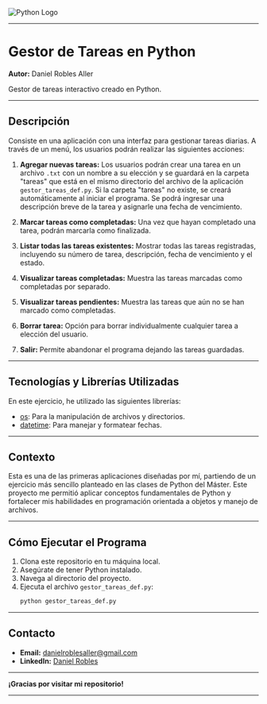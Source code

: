 ![Python Logo](https://www.python.org/static/community_logos/python-logo-master-v3-TM.png)

---

# Gestor de Tareas en Python
**Autor:** Daniel Robles Aller

Gestor de tareas interactivo creado en Python.


---

## Descripción

Consiste en una aplicación con una interfaz para gestionar tareas diarias. A través de un menú, los usuarios podrán realizar las siguientes acciones:

1. **Agregar nuevas tareas:** Los usuarios podrán crear una tarea en un archivo `.txt` con un nombre a su elección y se guardará en la carpeta "tareas" que está en el mismo directorio del archivo de la aplicación `gestor_tareas_def.py`. Si la carpeta "tareas" no existe, se creará automáticamente al iniciar el programa. Se podrá ingresar una descripción breve de la tarea y asignarle una fecha de vencimiento.
   
2. **Marcar tareas como completadas:** Una vez que hayan completado una tarea, podrán marcarla como finalizada.
   
3. **Listar todas las tareas existentes:** Mostrar todas las tareas registradas, incluyendo su número de tarea, descripción, fecha de vencimiento y el estado.
   
4. **Visualizar tareas completadas:** Muestra las tareas marcadas como completadas por separado.
 
5. **Visualizar tareas pendientes:** Muestra las tareas que aún no se han marcado como completadas.
   
6. **Borrar tarea:** Opción para borrar individualmente cualquier tarea a elección del usuario.
   
7. **Salir:** Permite abandonar el programa dejando las tareas guardadas.

---

## Tecnologías y Librerías Utilizadas

En este ejercicio, he utilizado las siguientes librerías:

- [os](https://docs.python.org/3/library/os.html): Para la manipulación de archivos y directorios.
- [datetime](https://docs.python.org/3/library/datetime.html): Para manejar y formatear fechas.

---

## Contexto

Esta es una de las primeras aplicaciones diseñadas por mí, partiendo de un ejercicio más sencillo planteado en las clases de Python del Máster. Este proyecto me permitió aplicar conceptos fundamentales de Python y fortalecer mis habilidades en programación orientada a objetos y manejo de archivos.

---

## Cómo Ejecutar el Programa

1. Clona este repositorio en tu máquina local.
2. Asegúrate de tener Python instalado.
3. Navega al directorio del proyecto.
4. Ejecuta el archivo `gestor_tareas_def.py`:
   ```bash
   python gestor_tareas_def.py
   ```

---

## Contacto


- **Email:** [danielroblesaller@gmail.com](mailto:danielroblesaller@gmail.com)
- **LinkedIn:** [Daniel Robles](https://www.linkedin.com/in/danielroblesaller)

---

**¡Gracias por visitar mi repositorio!**

---
